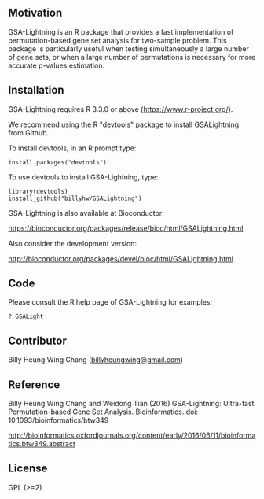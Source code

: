 ## Motivation

GSA-Lightning is an R package that provides a fast implementation of permutation-based gene set
analysis for two-sample problem. This package is particularly useful when testing
simultaneously a large number of gene sets, or when a large number of permutations
is necessary for more accurate p-values estimation.

## Installation

GSA-Lightning requires R 3.3.0 or above (https://www.r-project.org/).

We recommend using the R "devtools" package to install GSALightning from Github. 

To install devtools, in an R prompt type:

```{r}
install.packages("devtools")
```

To use devtools to install GSA-Lightning, type:

```{r}
library(devtools) 
install_github("billyhw/GSALightning")
```

GSA-Lightning is also available at Bioconductor:

https://bioconductor.org/packages/release/bioc/html/GSALightning.html

Also consider the development version:

http://bioconductor.org/packages/devel/bioc/html/GSALightning.html

## Code

Please consult the R help page of GSA-Lightning for examples:

```{r}
? GSALight
```

## Contributor

Billy Heung Wing Chang (billyheungwing@gmail.com)

## Reference

Billy Heung Wing Chang and Weidong Tian (2016) GSA-Lightning: Ultra-fast Permutation-based Gene Set Analysis. Bioinformatics. doi: 10.1093/bioinformatics/btw349

http://bioinformatics.oxfordjournals.org/content/early/2016/06/11/bioinformatics.btw349.abstract

## License

GPL (>=2)
